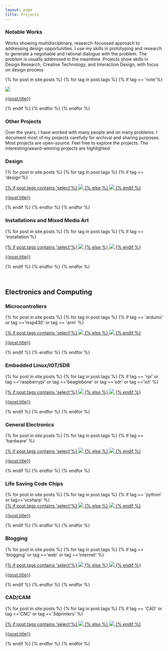 ```yaml
---
layout: page
title: Projects
---
```


<div class="projects">
<h3>Notable Works</h3>
<p>Works showing multidisciplinary, research-focussed approach to addressing design opportunities. I use my skills in prototyping and research to generate a negotiable and rational dialogue with the problem. The problem is usually addressed in the meantime. Projects show skills in Design Research, Creative Technology, and Interaction Design, with focus on design process</p>

  {% for post in site.posts %}
  {% for tag in post.tags %}
  {% if tag == 'note'%}
 <div class="project">
 <a href="{{post.url}}">
 <img src="http://res.cloudinary.com/indiantinker/image/fetch/w_400,h_400,c_fill,g_auto/{{post.image}}">   
 <p>
 {{post.title}}
 </p></a> 
 </div>

  {% endif %}
  {% endfor %}
  {% endfor %}
</div>

<h3>Other Projects</h3>
<p>Over the years, I have worked with many people and on many problems. I document most of my projects carefully for archival and sharing purposes. Most projects are open-source. Feel free to explore the projects. The interesting/award-winning projects are <span class="select2">highlighted</span></p>
<div class="projects">
<h3>Design</h3>

  {% for post in site.posts %}
  {% for tag in post.tags %}
  {% if tag == 'design'%}
 <div class="project">
 <a href="{{post.url}}">
  {% if post.tags contains 'select'%}  
 <img class="select" src="http://res.cloudinary.com/indiantinker/image/fetch/w_200,h_200,c_fill,g_auto/{{post.image}}">
  {% else %}  
 <img src="http://res.cloudinary.com/indiantinker/image/fetch/w_200,h_200,c_fill,g_auto/{{post.image}}">   
  {% endif %}
 <p>
 {{post.title}}
 </p></a>
 </div>

  {% endif %}
  {% endfor %}
  {% endfor %}
</div>

<div class="projects">
<h3>Installations and Mixed Media Art</h3>

  {% for post in site.posts %}
  {% for tag in post.tags %}
  {% if tag == 'installation'%}
 <div class="project">
 <a href="{{post.url}}">
 {% if post.tags contains 'select'%}  
 <img class="select" src="http://res.cloudinary.com/indiantinker/image/fetch/w_200,h_200,c_fill,g_auto/{{post.image}}">
  {% else %}  
 <img src="http://res.cloudinary.com/indiantinker/image/fetch/w_200,h_200,c_fill,g_auto/{{post.image}}">   
  {% endif %}
 <p>
 {{post.title}}
 </p></a>
 </div>

  {% endif %}
  {% endfor %}
  {% endfor %}
</div>
<br>
<h2>Electronics and Computing</h2>
<div class="projects">
<h3>Microcontrollers</h3>

  {% for post in site.posts %}
  {% for tag in post.tags %}
  {% if tag == 'arduino' or tag =='msp430' or tag == 'arm' %}
 <div class="project">
 <a href="{{post.url}}">
  {% if post.tags contains 'select'%}  
 <img class="select" src="http://res.cloudinary.com/indiantinker/image/fetch/w_200,h_200,c_fill,g_auto/{{post.image}}">
  {% else %}  
 <img src="http://res.cloudinary.com/indiantinker/image/fetch/w_200,h_200,c_fill,g_auto/{{post.image}}">   
  {% endif %}
 <p>
 {{post.title}}
 </p></a>
 </div>

  {% endif %}
  {% endfor %}
  {% endfor %}
</div>
<div class="projects">
<h3>Embedded Linux/IOT/SDR</h3>

  {% for post in site.posts %}
  {% for tag in post.tags %}
  {% if tag == 'rpi' or tag =='raspberrypi' or tag =='beaglebone' or tag =='sdr' or tag =='iot' %}
   <div class="project">
 <a href="{{post.url}}">
  {% if post.tags contains 'select'%}  
 <img class="select" src="http://res.cloudinary.com/indiantinker/image/fetch/w_200,h_200,c_fill,g_auto/{{post.image}}">
  {% else %}  
 <img src="http://res.cloudinary.com/indiantinker/image/fetch/w_200,h_200,c_fill,g_auto/{{post.image}}">   
  {% endif %}
 <p>
 {{post.title}}
 </p></a>
 </div>
	
  {% endif %}
  {% endfor %}
  {% endfor %}
</div>
<div class="projects">
<h3>General Electronics</h3>

  {% for post in site.posts %}
  {% for tag in post.tags %}
  {% if tag == 'hardware' %}
   <div class="project">
 <a href="{{post.url}}">
  {% if post.tags contains 'select'%}  
 <img class="select" src="http://res.cloudinary.com/indiantinker/image/fetch/w_200,h_200,c_fill,g_auto/{{post.image}}">
  {% else %}  
 <img src="http://res.cloudinary.com/indiantinker/image/fetch/w_200,h_200,c_fill,g_auto/{{post.image}}">   
  {% endif %}
 <p>
 {{post.title}}
 </p></a>
 </div>

	
  {% endif %}
  {% endfor %}
  {% endfor %}
</div>
<div class="projects">
<h3>Life Saving Code Chips</h3>
{% for post in site.posts %}
  {% for tag in post.tags %}
  {% if tag == 'python' or tag=='vcsharp' %}
   <div class="project">
 <a href="{{post.url}}">
 {% if post.tags contains 'select'%}  
 <img class="select" src="http://res.cloudinary.com/indiantinker/image/fetch/w_200,h_200,c_fill,g_auto/{{post.image}}">
  {% else %}  
 <img src="http://res.cloudinary.com/indiantinker/image/fetch/w_200,h_200,c_fill,g_auto/{{post.image}}">   
  {% endif %}
 <p>
 {{post.title}}
 </p></a>
 </div>

	
  {% endif %}
  {% endfor %}
  {% endfor %}
</div>

<div class="projects">
<h3>Blogging</h3>

  {% for post in site.posts %}
  {% for tag in post.tags %}
  {% if tag == 'blogging' or tag =='web' or tag =='internet' %}
   <div class="project">
 <a href="{{post.url}}">
  {% if post.tags contains 'select'%}  
 <img class="select" src="http://res.cloudinary.com/indiantinker/image/fetch/w_200,h_200,c_fill,g_auto/{{post.image}}">
  {% else %}  
 <img src="http://res.cloudinary.com/indiantinker/image/fetch/w_200,h_200,c_fill,g_auto/{{post.image}}">   
  {% endif %}
 <p>
 {{post.title}}
 </p></a>
 </div>

  {% endif %}
  {% endfor %}
  {% endfor %}
</div>


<div class="projects">
<h3>CAD/CAM</h3> 

  {% for post in site.posts %}
  {% for tag in post.tags %}
  {% if tag == 'CAD' or tag =='CNC' or tag =='3dprinters' %}
   <div class="project">
 <a href="{{post.url}}">
 {% if post.tags contains 'select'%}  
 <img class="select" src="http://res.cloudinary.com/indiantinker/image/fetch/w_200,h_200,c_fill,g_auto/{{post.image}}">
  {% else %}  
 <img src="http://res.cloudinary.com/indiantinker/image/fetch/w_200,h_200,c_fill,g_auto/{{post.image}}">   
  {% endif %}
 <p>
 {{post.title}}
 </p></a>
 </div>
	
  {% endif %}
  {% endfor %}
  {% endfor %}

</div>







